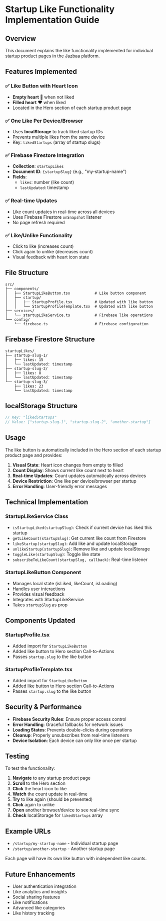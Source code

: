 # Startup Like Functionality Implementation Guide

## Overview
This document explains the like functionality implemented for individual startup product pages in the Jazbaa platform.

## Features Implemented

### ✅ Like Button with Heart Icon
- **Empty heart** 🤍 when not liked
- **Filled heart** ❤️ when liked
- Located in the Hero section of each startup product page

### ✅ One Like Per Device/Browser
- Uses **localStorage** to track liked startup IDs
- Prevents multiple likes from the same device
- Key: `likedStartups` (array of startup slugs)

### ✅ Firebase Firestore Integration
- **Collection**: `startupLikes`
- **Document ID**: `{startupSlug}` (e.g., "my-startup-name")
- **Fields**:
  - `likes`: number (like count)
  - `lastUpdated`: timestamp

### ✅ Real-time Updates
- Like count updates in real-time across all devices
- Uses Firebase Firestore `onSnapshot` listener
- No page refresh required

### ✅ Like/Unlike Functionality
- Click to like (increases count)
- Click again to unlike (decreases count)
- Visual feedback with heart icon state

## File Structure

```
src/
├── components/
│   ├── StartupLikeButton.tsx           # Like button component
│   ├── startup/
│   │   ├── StartupProfile.tsx          # Updated with like button
│   │   └── StartupProfileTemplate.tsx  # Updated with like button
├── services/
│   └── startupLikeService.ts           # Firebase like operations
└── config/
    └── firebase.ts                     # Firebase configuration
```

## Firebase Firestore Structure

```
startupLikes/
├── startup-slug-1/
│   ├── likes: 15
│   └── lastUpdated: timestamp
├── startup-slug-2/
│   ├── likes: 8
│   └── lastUpdated: timestamp
└── startup-slug-3/
    ├── likes: 23
    └── lastUpdated: timestamp
```

## localStorage Structure

```javascript
// Key: "likedStartups"
// Value: ["startup-slug-1", "startup-slug-2", "another-startup"]
```

## Usage

The like button is automatically included in the Hero section of each startup product page and provides:

1. **Visual State**: Heart icon changes from empty to filled
2. **Count Display**: Shows current like count next to heart
3. **Real-time Updates**: Count updates automatically across devices
4. **Device Restriction**: One like per device/browser per startup
5. **Error Handling**: User-friendly error messages

## Technical Implementation

### StartupLikeService Class
- `isStartupLiked(startupSlug)`: Check if current device has liked this startup
- `getLikeCount(startupSlug)`: Get current like count from Firestore
- `likeStartup(startupSlug)`: Add like and update localStorage
- `unlikeStartup(startupSlug)`: Remove like and update localStorage
- `toggleLike(startupSlug)`: Toggle like state
- `subscribeToLikeCount(startupSlug, callback)`: Real-time listener

### StartupLikeButton Component
- Manages local state (isLiked, likeCount, isLoading)
- Handles user interactions
- Provides visual feedback
- Integrates with StartupLikeService
- Takes `startupSlug` as prop

## Components Updated

### StartupProfile.tsx
- Added import for `StartupLikeButton`
- Added like button to Hero section Call-to-Actions
- Passes `startup.slug` to the like button

### StartupProfileTemplate.tsx
- Added import for `StartupLikeButton`
- Added like button to Hero section Call-to-Actions
- Passes `startup.slug` to the like button

## Security & Performance

- **Firebase Security Rules**: Ensure proper access control
- **Error Handling**: Graceful fallbacks for network issues
- **Loading States**: Prevents double-clicks during operations
- **Cleanup**: Properly unsubscribes from real-time listeners
- **Device Isolation**: Each device can only like once per startup

## Testing

To test the functionality:

1. **Navigate** to any startup product page
2. **Scroll** to the Hero section
3. **Click** the heart icon to like
4. **Watch** the count update in real-time
5. **Try** to like again (should be prevented)
6. **Click** again to unlike
7. **Open** another browser/device to see real-time sync
8. **Check** localStorage for `likedStartups` array

## Example URLs

- `/startup/my-startup-name` - Individual startup page
- `/startup/another-startup` - Another startup page

Each page will have its own like button with independent like counts.

## Future Enhancements

- User authentication integration
- Like analytics and insights
- Social sharing features
- Like notifications
- Advanced like categories
- Like history tracking 